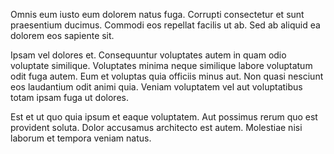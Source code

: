 Omnis eum iusto eum dolorem natus fuga. Corrupti consectetur et sunt praesentium ducimus. Commodi eos repellat facilis ut ab. Sed ab aliquid ea dolorem eos sapiente sit.
 Ipsam vel dolores et. Consequuntur voluptates autem in quam odio voluptate similique. Voluptates minima neque similique labore voluptatum odit fuga autem. Eum et voluptas quia officiis minus aut. Non quasi nesciunt eos laudantium odit animi quia. Veniam voluptatem vel aut voluptatibus totam ipsam fuga ut dolores.
 Est et ut quo quia ipsum et eaque voluptatem. Aut possimus rerum quo est provident soluta. Dolor accusamus architecto est autem. Molestiae nisi laborum et tempora veniam natus.